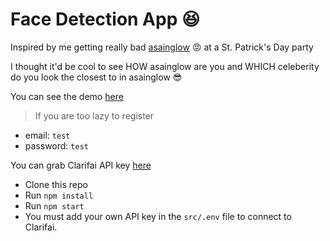 #  Face Detection App :satisfied:

Inspired by me getting really bad [asainglow](https://www.urbandictionary.com/define.php?term=asian%20glow) :rage: at a St. Patrick's Day party

I thought it'd be cool to see HOW asainglow are you and WHICH celeberity do you look the closest to in asainglow :sunglasses:


You can see the demo [here](https://asianglow-index.com/) 

> If you are too lazy to register

- email: `test`
- password: `test`

You can grab Clarifai API key [here](https://www.clarifai.com/)

- Clone this repo
- Run `npm install`
- Run `npm start`
- You must add your own API key in the `src/.env` file to connect to Clarifai.




